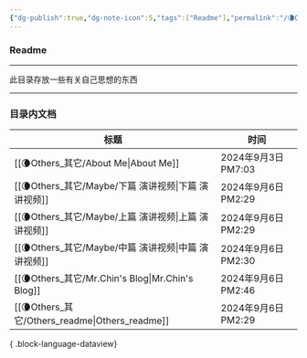```yaml
---
{"dg-publish":true,"dg-note-icon":5,"tags":["Readme"],"permalink":"/🌘Others_其它/Others_readme/","dgPassFrontmatter":true,"noteIcon":5,"created":"2024-08-24T23:09:56.006+08:00","updated":"2024-09-06T14:29:12.698+08:00"}
---
```


### Readme
--- 
此目录存放一些有关自己思想的东西
***
### 目录内文档
| 标题                                                | 时间                |
| ------------------------------------------------- | ----------------- |
| [[🌘Others_其它/About Me\|About Me]]             | 2024年9月3日 PM7:03  |
| [[🌘Others_其它/Maybe/下篇  演讲视频\|下篇  演讲视频]]       | 2024年9月6日 PM2:29  |
| [[🌘Others_其它/Maybe/上篇 演讲视频\|上篇 演讲视频]]         | 2024年9月6日 PM2:29  |
| [[🌘Others_其它/Maybe/中篇  演讲视频\|中篇  演讲视频]]       | 2024年9月6日 PM2:30  |
| [[🌘Others_其它/Mr.Chin's Blog\|Mr.Chin's Blog]] | 2024年9月6日 PM2:46  |
| [[🌘Others_其它/Others_readme\|Others_readme]]   | 2024年9月6日 PM2:29  |

{ .block-language-dataview}
